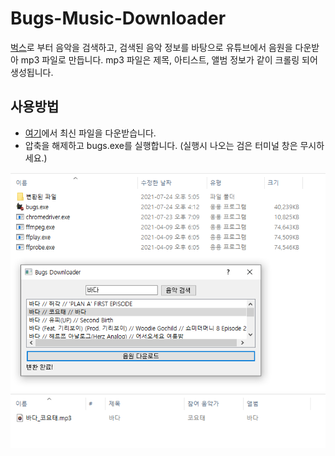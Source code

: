# Bugs-Music-Downloader

[벅스](https://music.bugs.co.kr/)로 부터 음악을 검색하고, 검색된 음악 정보를 바탕으로 유튜브에서 음원을 다운받아 mp3 파일로 만듭니다. mp3 파일은 제목, 아티스트, 앨범 정보가 같이 크롤링 되어 생성됩니다.

## 사용방법
* [여기](https://github.com/Hydragon516/Bugs-Music-Downloader/releases)에서 최신 파일을 다운받습니다.
* 압축을 해제하고 bugs.exe를 실행합니다. (실행시 나오는 검은 터미널 창은 무시하세요.)

![fig1](./img/1.png)
![fig1](./img/2.png)
